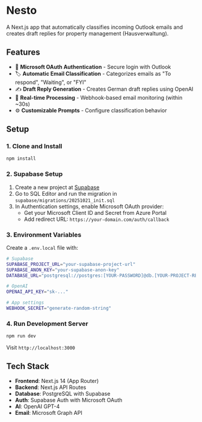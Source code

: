 # Nesto

A Next.js app that automatically classifies incoming Outlook emails and creates draft replies for property management (Hausverwaltung).

## Features

- 🔐 **Microsoft OAuth Authentication** - Secure login with Outlook
- 🏷️ **Automatic Email Classification** - Categorizes emails as "To respond", "Waiting", or "FYI"
- ✍️ **Draft Reply Generation** - Creates German draft replies using OpenAI
- 📨 **Real-time Processing** - Webhook-based email monitoring (within ~30s)
- ⚙️ **Customizable Prompts** - Configure classification behavior

## Setup

### 1. Clone and Install

```bash
npm install
```

### 2. Supabase Setup

1. Create a new project at [Supabase](https://supabase.com)
2. Go to SQL Editor and run the migration in `supabase/migrations/20251021_init.sql`
3. In Authentication settings, enable Microsoft OAuth provider:
   - Get your Microsoft Client ID and Secret from Azure Portal
   - Add redirect URL: `https://your-domain.com/auth/callback`

### 3. Environment Variables

Create a `.env.local` file with:

```bash
# Supabase
SUPABASE_PROJECT_URL="your-supabase-project-url"
SUPABASE_ANON_KEY="your-supabase-anon-key"
DATABASE_URL="postgresql://postgres:[YOUR-PASSWORD]@db.[YOUR-PROJECT-REF].supabase.co:5432/postgres"

# OpenAI
OPENAI_API_KEY="sk-..."

# App settings
WEBHOOK_SECRET="generate-random-string"
```

### 4. Run Development Server

```bash
npm run dev
```

Visit `http://localhost:3000`

## Tech Stack

- **Frontend**: Next.js 14 (App Router)
- **Backend**: Next.js API Routes
- **Database**: PostgreSQL with Supabase
- **Auth**: Supabase Auth with Microsoft OAuth
- **AI**: OpenAI GPT-4
- **Email**: Microsoft Graph API
